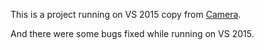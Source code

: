 This is a project running on VS 2015 copy from [Camera](https://github.com/zhyounger/OpenGL-Learning/tree/master/Camera).

And there were some bugs fixed while running on VS 2015.